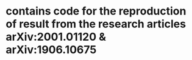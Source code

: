 # contains code for the reproduction of result from the research articles arXiv:2001.01120 & arXiv:1906.10675
